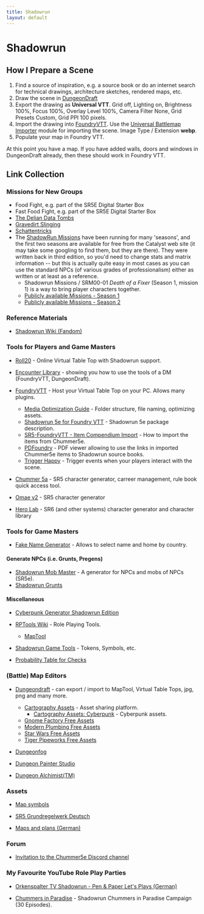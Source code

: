 ```yaml
---
title: Shadowrun
layout: default
---
```


# Shadowrun

## How I Prepare a Scene

1. Find a source of inspiration, e.g. a source book or do an internet search for technical drawings, architecture sketches, rendered maps, etc.
1. Draw the scene in [DungeonDraft](https://dungeondraft.net/)
1. Export the drawing as **Universal VTT**. Grid off, Lighting on, Brightness 100%, Focus 100%, Overlay Level 100%, Camera Filter None, Grid Presets Custom, Grid PPI 100 pixels.
1. Import the drawing into [FoundryVTT](https://foundryvtt.com/). Use the [Universal Battlemap Importer](https://foundryvtt.com/packages/dd-import/) module for importing the scene. Image Type / Extension **webp**.
1. Populate your map in Foundry VTT.

At this point you have a map. If you have added walls, doors and windows in DungeonDraft already, then these should work in Foundry VTT.

## Link Collection

### Missions for New Groups

- Food Fight, e.g. part of the SR5E Digital Starter Box
- Fast Food Fight, e.g. part of the SR5E Digital Starter Box
- [The Delian Data Tombs](https://www.gmbinder.com/share/-LL1Ft_k7Kb7q19sKzvq)
- [Gravedirt Slinging](https://www.gmbinder.com/share/-LTKR31YJGiuI7X42DcE)
- [Schattentricks](https://www.drivethrurpg.com/product/292478/Shadowrun-Schattentricks)
- The [ShadowRun Missions](https://forums.shadowruntabletop.com/index.php?topic=26511.0) have been running for many 'seasons', and the first two seasons are available for free from the Catalyst web site (it may take some googling to find them, but they are there). They were written back in third edition, so you'd need to change stats and matrix information -- but this is actually quite easy in most cases as you can use the standard NPCs (of various grades of professionalism) either as written or at least as a reference.
  - Shadowrun Missions / SRM00-01 *Death of a Fixer* (Season 1, mission 1) is a way to bring player characters together.
  - [Publicly available Missions - Season 1](https://www.shadowruntabletop.com/missions/downloads-season-1/)
  - [Publicly available Missions - Season 2](https://www.shadowruntabletop.com/missions/downloads-season-2/)

### Reference Materials

- [Shadowrun Wiki (Fandom)](https://shadowrun.fandom.com/wiki/Wiki)

### Tools for Players and Game Masters

- [Roll20](https://roll20.net/) - Online Virtual Table Top with Shadowrun support.

- [Encounter Library](https://www.encounterlibrary.com/) - showing you how to use the tools of a DM (FoundryVTT, DungeonDraft).

- [FoundryVTT](https://foundryvtt.com) - Host your Virtual Table Top on your PC. Allows many plugins.
  - [Media Optimization Guide](https://foundryvtt.com/article/media/) - Folder structure, file naming, optimizing assets.
  - [Shadowrun 5e for Foundry VTT](https://foundryvtt.com/packages/shadowrun5e) - Shadowrun 5e package description.
  - [SR5-FoundryVTT - Item Compendium Import](https://github.com/smilligan93/SR5-FoundryVTT/wiki/Item-Compendium-Import) - How to import the items from Chummer5e.
  - [PDFoundry](https://github.com/Djphoenix719/PDFoundry) - PDF viewer allowing to use the links in imported Chummer5e items to Shadowrun source books.
  - [Trigger Happy](https://foundryvtt.com/packages/trigger-happy/) - Trigger events when your players interact with the scene.

- [Chummer 5a](https://github.com/chummer5a/chummer5a) - SR5 character generator, carreer management, rule book quick access tool.
- [Omae v2](https://heyomae.github.io/) - SR5 character generator
- [Hero Lab](https://herolab.online/) - SR6 (and other systems) character generator and character library

### Tools for Game Masters

- [Fake Name Generator](https://www.fakenamegenerator.com/) - Allows to select name and home by country.

#### Generate NPCs (i.e. Grunts, Pregens)

- [Shadowrun Mob Master](https://toktic.github.io/sr_gmt/) - A generator for NPCs and mobs of NPCs (SR5e).
- [Shadowrun Grunts](http://antagonistes.com/sr5/grunts.php)

#### Miscellaneous

- [Cyberpunk Generator Shadowrun Edition](https://rpgenerator.net/cyberpunk/runners)

- [RPTools Wiki](https://wiki.rptools.info/index.php/Main_Page) - Role Playing Tools.
  - [MapTool](https://github.com/RPTools/maptool/wiki)

- [Shadowrun Game Tools](https://www.shadowrun6.de/) - Tokens, Symbols, etc.

- [Probability Table for Checks](https://docs.google.com/spreadsheets/d/1Ts3pXOJ7V6-oX7NEuow_T7P4zJKIx6NRRLNZlVOrwRM/edit#gid=0)

### (Battle) Map Editors

* [Dungeondraft](https://dungeondraft.net/) - can export / import to MapTool, Virtual Table Tops, jpg, png and many more.
  * [Cartography Assets](https://cartographyassets.com/) - Asset sharing platform.
    * [Cartography Assets: Cyberpunk](https://cartographyassets.com/asset-tag/cyberpunk/) - Cyberpunk assets.
  * [Gnome Factory Free Assets](https://www.patreon.com/posts/41738999)
  * [Modern Plumbing Free Assets](https://cartographyassets.com/assets/5542/modern-plumbing/)
  * [Star Wars Free Assets](https://cartographyassets.com/assets/5369/star-wars-asset-pack-i/)
  * [Tiger Pipeworks Free Assets](https://cartographyassets.com/assets/5536/tygerpipeworks/)

* [Dungeonfog](https://www.dungeonfog.com/)

* [Dungeon Painter Studio](https://store.steampowered.com/app/592260/Dungeon_Painter_Studio/)

* [Dungeon Alchimist(TM)](https://www.kickstarter.com/projects/1024146278/dungeon-alchemisttm/)

### Assets

- [Map symbols](https://www.shadowrun6.de/index.php/spielhilfen-2/symbole-und-icons/63-shadowrun-5/238-sr5-kartensymbole.html)

- [SR5 Grundregelwerk Deutsch](https://www.pegasusdigital.de/product/123269/Shadowrun-5-Grundregelwerk)

- [Maps and plans (German)](https://www.shadowrun6.de/index.php/fanstuff-2/plaene-und-karten.html)

### Forum

- [Invitation to the Chummer5e Discord channel](https://www.reddit.com/r/Shadowrun/comments/lkf7mv/npcs_database_on_chummer/?rdt=60939)

### My Favourite YouTube Role Play Parties

- [Orkenspalter TV Shadowrun - Pen & Paper Let's Plays (German)](https://www.youtube.com/playlist?list=PL9lrD0EiOevRPivCfFsPIpFTqB3HRDHPS)

- [Chummers in Paradise](https://www.youtube.com/playlist?list=PLgx-yUu4qNmFkygsBIfMDkNLrecq7RomW) - Shadowrun Chummers in Paradise Campaign (30 Episodes).
